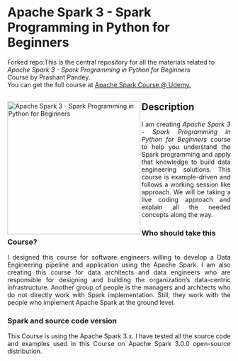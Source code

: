 # Apache Spark 3 - Spark Programming in Python for Beginners
Forked repo:This is the central repository for all the materials related to <em>Apache Spark 3 - Spark Programming in Python for Beginners</em> <br>Course by Prashant Pandey.
<br> You can get the full course at <a href="https://www.udemy.com/course/draft/3184584/?referralCode=77E18B4F800479A263D5"> 
  Apache Spark Course @ Udemy.
</a>

<div>
<a href="https://www.udemy.com/course/draft/3184584/?referralCode=77E18B4F800479A263D5">
<img src="https://www.learningjournal.guru/_resources/img/jpg-5x/spark-beginners-course.jpg" alt="Apache Spark 3 - Spark Programming in Python for Beginners" width="300" align="left"> 
</a>

<h2> Description </h2>
<p align="justify">
  I am creating <em>Apache Spark 3 - Spark Programming in Python for Beginners </em>course to help you understand the Spark programming and apply that knowledge to build data engineering solutions. This course is example-driven and follows a working session like approach. We will be taking a live coding approach and explain all the needed concepts along the way.
</p>

<h3>Who should take this Course?</h3>
<p align="justify">
I designed this course for software engineers willing to develop a Data Engineering pipeline and application using the Apache Spark. I am also creating this course for data architects and data engineers who are responsible for designing and building the organization’s data-centric infrastructure. Another group of people is the managers and architects who do not directly work with Spark implementation. Still, they work with the people who implement Apache Spark at the ground level.
</p>

<h3>Spark and source code version</h3>
<p align="justify">
This Course is using the Apache Spark 3.x. I have tested all the source code and examples used in this Course on Apache Spark 3.0.0 open-source distribution.
</p>

</div>
